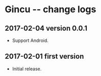 # Gincu -- change logs

## 2017-02-04 version 0.0.1
 * Support Android.

## 2017-02-01 first version
 * Initial release.
